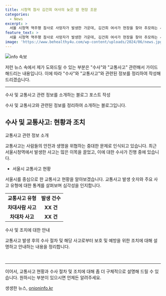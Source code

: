 ```yaml
---
title: 시청역 참사 김건희 여사의 늦은 밤 현장 조문
categories:
  - News
excerpt: >
  서울 시청역 역주행 참사로 사망자가 발생한 가운데, 김건희 여사가 현장을 찾아 추모하는 사진이 인터넷 커뮤니티에 화제를 모으고 있다. 사전 공지 없이 방문한 이날 모습은 눈길을 끌며 이목을 사로잡고 있다. 이는 대통령실에서의 예정에 없던 일정으로, 시민들의 사진이 화제가 되었다. 과거 참사를 일으킨 운전자 A씨의 입건과 관련된 사건으로, 김 여사의 행동은 뜻 깊은 의미를 지니고 있다.
feature_text: >
  서울 시청역 역주행 참사로 사망자가 발생한 가운데, 김건희 여사가 현장을 찾아 추모하는 사진이 인터넷 커뮤니티에 화제를 모으고 있다. 사전 공지 없이 방문한 이날 모습은 눈길을 끌며 이목을 사로잡고 있다. 이는 대통령실에서의 예정에 없던 일정으로, 시민들의 사진이 화제가 되었다. 과거 참사를 일으킨 운전자 A씨의 입건과 관련된 사건으로, 김 여사의 행동은 뜻 깊은 의미를 지니고 있다.
image: 'https://www.behealthy4u.com/wp-content/uploads/2024/06/news.jpg'
---
```


<p><img src="https://www.behealthy4u.com/wp-content/uploads/2024/06/news.jpg" alt="info 속보" /></p>

<p>저런 뉴스 속에서 제가 도와드릴 수 있는 부분은 "수사"와 "교통사고" 관련해서 가이드해드리는 내용입니다. 이에 따라 "수사"와 "교통사고"와 관련된 정보를 정리하여 작성해드리겠습니다. </p>

<hr />

<p>수사 및 교통사고 관련 정보를 소개하는 블로그 포스트 작성</p>

<p>수사 및 교통사고와 관련된 정보를 정리하여 소개하는 블로그입니다. </p>

<h2 data-ke-size="size26">수사 및 교통사고: 현황과 조치</h2>

<p>교통사고 관련 정보 소개</p>

<p>교통사고는 사람들의 안전과 생명을 위협하는 중대한 문제로 인식되고 있습니다. 최근 서울시청역에서 발생한 사고는 많은 이목을 끌었고, 이에 대한 수사가 진행 중에 있습니다.</p>

<ul>
<li>서울시 교통사고 현황</li>
</ul>

<p>서울시를 중심으로 한 교통사고 현황을 알아보겠습니다. 교통사고 발생 숫자와 주요 사고 유형에 대한 통계를 살펴보며 심각성을 인지합니다.</p>

<table>
  <tr>
    <td style="text-align: center; height: 17px;"><b>교통사고 유형</b></td>
    <td style="text-align: center; height: 17px;"><b>발생 건수</b></td>
  </tr>
  <tr>
    <td style="text-align: center; height: 17px;"><b>차대사람 사고</b></td>
    <td style="text-align: center; height: 17px;"><b>XX 건</b></td>
  </tr>
  <tr>
    <td style="text-align: center; height: 17px;"><b>차대차 사고</b></td>
    <td style="text-align: center; height: 17px;"><b>XX 건</b></td>
  </tr>
</table>

<p>수사 및 조치에 대한 안내</p>

<p>교통사고 발생 후의 수사 절차 및 해당 사고로부터 보호 및 예방을 위한 조치에 대해 설명하고 안내하는 내용을 정리합니다.</p>

<p data-ke-size="size16">&nbsp;</p>

<hr />

<p>이어서, 교통사고 현황과 수사 절차 및 조치에 대해 좀 더 구체적으로 설명해 드릴 수 있습니다. 원하시는 부분이 있으시면 언제든 알려주세요.</p>
생생한 뉴스, <a href="https://onioninfo.kr" rel="dofollow">onioninfo.kr</a>


